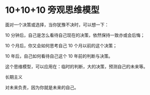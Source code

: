 # 10+10+10 旁观思维模型

面对一个决策或选择，当你犹豫不决时，可以想一下：

10 分钟后，自己是怎么看待自己现在的决策，依然保持一致亦或会后悔；

10 个月后，你又会如何思考自己 10 个月以前的这个决策；

10 年后，自己如何看待自己这个 10 年前的判断与决策。

这个思维模型，可以应用在：临时的判断，大的决策，预测自己的未来等。

长期主义

对未来负责，因为你就是未来的自己。
